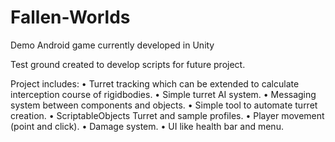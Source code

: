 # Fallen-Worlds
Demo Android game currently developed in Unity

Test ground created to develop scripts for future project.

Project includes:
• Turret tracking which can be extended to calculate interception course of rigidbodies. 
• Simple turret AI system. 
• Messaging system between components and objects. 
• Simple tool to automate turret creation. 
• ScriptableObjects Turret and sample profiles. 
• Player movement (point and click). 
• Damage system. 
• UI like health bar and menu. 
